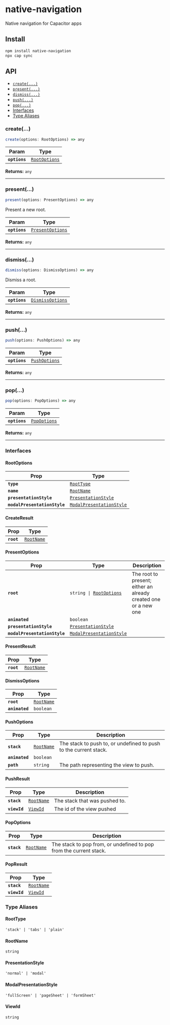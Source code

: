 # native-navigation

Native navigation for Capacitor apps

## Install

```bash
npm install native-navigation
npx cap sync
```

## API

<docgen-index>

* [`create(...)`](#create)
* [`present(...)`](#present)
* [`dismiss(...)`](#dismiss)
* [`push(...)`](#push)
* [`pop(...)`](#pop)
* [Interfaces](#interfaces)
* [Type Aliases](#type-aliases)

</docgen-index>

<docgen-api>
<!--Update the source file JSDoc comments and rerun docgen to update the docs below-->

### create(...)

```typescript
create(options: RootOptions) => any
```

| Param         | Type                                                |
| ------------- | --------------------------------------------------- |
| **`options`** | <code><a href="#rootoptions">RootOptions</a></code> |

**Returns:** <code>any</code>

--------------------


### present(...)

```typescript
present(options: PresentOptions) => any
```

Present a new root.

| Param         | Type                                                      |
| ------------- | --------------------------------------------------------- |
| **`options`** | <code><a href="#presentoptions">PresentOptions</a></code> |

**Returns:** <code>any</code>

--------------------


### dismiss(...)

```typescript
dismiss(options: DismissOptions) => any
```

Dismiss a root.

| Param         | Type                                                      |
| ------------- | --------------------------------------------------------- |
| **`options`** | <code><a href="#dismissoptions">DismissOptions</a></code> |

**Returns:** <code>any</code>

--------------------


### push(...)

```typescript
push(options: PushOptions) => any
```

| Param         | Type                                                |
| ------------- | --------------------------------------------------- |
| **`options`** | <code><a href="#pushoptions">PushOptions</a></code> |

**Returns:** <code>any</code>

--------------------


### pop(...)

```typescript
pop(options: PopOptions) => any
```

| Param         | Type                                              |
| ------------- | ------------------------------------------------- |
| **`options`** | <code><a href="#popoptions">PopOptions</a></code> |

**Returns:** <code>any</code>

--------------------


### Interfaces


#### RootOptions

| Prop                         | Type                                                                      |
| ---------------------------- | ------------------------------------------------------------------------- |
| **`type`**                   | <code><a href="#roottype">RootType</a></code>                             |
| **`name`**                   | <code><a href="#rootname">RootName</a></code>                             |
| **`presentationStyle`**      | <code><a href="#presentationstyle">PresentationStyle</a></code>           |
| **`modalPresentationStyle`** | <code><a href="#modalpresentationstyle">ModalPresentationStyle</a></code> |


#### CreateResult

| Prop       | Type                                          |
| ---------- | --------------------------------------------- |
| **`root`** | <code><a href="#rootname">RootName</a></code> |


#### PresentOptions

| Prop                         | Type                                                                      | Description                                                     |
| ---------------------------- | ------------------------------------------------------------------------- | --------------------------------------------------------------- |
| **`root`**                   | <code>string \| <a href="#rootoptions">RootOptions</a></code>             | The root to present; either an already created one or a new one |
| **`animated`**               | <code>boolean</code>                                                      |                                                                 |
| **`presentationStyle`**      | <code><a href="#presentationstyle">PresentationStyle</a></code>           |                                                                 |
| **`modalPresentationStyle`** | <code><a href="#modalpresentationstyle">ModalPresentationStyle</a></code> |                                                                 |


#### PresentResult

| Prop       | Type                                          |
| ---------- | --------------------------------------------- |
| **`root`** | <code><a href="#rootname">RootName</a></code> |


#### DismissOptions

| Prop           | Type                                          |
| -------------- | --------------------------------------------- |
| **`root`**     | <code><a href="#rootname">RootName</a></code> |
| **`animated`** | <code>boolean</code>                          |


#### PushOptions

| Prop           | Type                                          | Description                                                      |
| -------------- | --------------------------------------------- | ---------------------------------------------------------------- |
| **`stack`**    | <code><a href="#rootname">RootName</a></code> | The stack to push to, or undefined to push to the current stack. |
| **`animated`** | <code>boolean</code>                          |                                                                  |
| **`path`**     | <code>string</code>                           | The path representing the view to push.                          |


#### PushResult

| Prop         | Type                                          | Description                   |
| ------------ | --------------------------------------------- | ----------------------------- |
| **`stack`**  | <code><a href="#rootname">RootName</a></code> | The stack that was pushed to. |
| **`viewId`** | <code><a href="#viewid">ViewId</a></code>     | The id of the view pushed     |


#### PopOptions

| Prop        | Type                                          | Description                                                        |
| ----------- | --------------------------------------------- | ------------------------------------------------------------------ |
| **`stack`** | <code><a href="#rootname">RootName</a></code> | The stack to pop from, or undefined to pop from the current stack. |


#### PopResult

| Prop         | Type                                          |
| ------------ | --------------------------------------------- |
| **`stack`**  | <code><a href="#rootname">RootName</a></code> |
| **`viewId`** | <code><a href="#viewid">ViewId</a></code>     |


### Type Aliases


#### RootType

<code>'stack' | 'tabs' | 'plain'</code>


#### RootName

<code>string</code>


#### PresentationStyle

<code>'normal' | 'modal'</code>


#### ModalPresentationStyle

<code>'fullScreen' | 'pageSheet' | 'formSheet'</code>


#### ViewId

<code>string</code>

</docgen-api>
